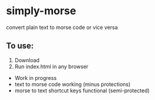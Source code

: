 # simply-morse
convert plain text to morse code or vice versa

## To use:
1. Download
2. Run index.html in any browser

- Work in progress
- text to morse code working (minus protections)
- morse to text shortcut keys functional (semi-protected)
